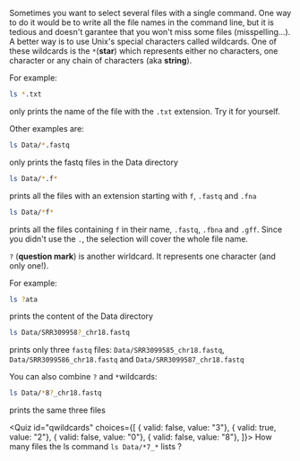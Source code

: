 <script>
import Alert from "components/Alert.svelte";
import Quiz from "components/Quiz.svelte";
import Execute from "components/Execute.svelte";
</script>

Sometimes you want to select several files with a single command. One way to do it would be to write all the file names in the command line, but it is tedious and doesn't garantee that you won't miss some files (misspelling...). A better way is to use Unix's special characters called wildcards. One of these wildcards is the `*`(**star**) which represents either no characters, one character or any chain of characters (aka **string**).

For example:
```bash
ls *.txt
```
only prints the name of the file with the `.txt` extension. Try it for yourself.

Other examples are:
```bash
ls Data/*.fastq
```
only prints the fastq files in the Data directory

```bash
ls Data/*.f*
```
prints all the files with an extension starting with `f`, `.fastq` and `.fna`

```bash
ls Data/*f*
```
prints all the files containing `f` in their name, `.fastq`, `.fbna` and `.gff`. Since you didn't use the `.`, the selection will cover the whole file name.

<!--ls */*.* ne marche pas dans sandbox v1-->

`?` (**question mark**) is another wirldcard. It represents one character (and only one!).

For example:
```bash
ls ?ata
```
prints the content of the Data directory

```bash
ls Data/SRR309958?_chr18.fastq
```
prints only three `fastq` files: `Data/SRR3099585_chr18.fastq`, `Data/SRR3099586_chr18.fastq` and `Data/SRR3099587_chr18.fastq`

You can also combine `?` and `*`wildcards:
```bash
ls Data/*8?_chr18.fastq
```
prints the same three files

<Quiz id="qwildcards" choices={[
	{ valid: false, value: "3"},
	{ valid: true, value: "2"},
	{ valid: false, value: "0"},
	{ valid: false, value: "8"},
]}>
	<span slot="prompt">
		How many files the ls command `ls Data/*7_*` lists ?
	</span>
</Quiz>

